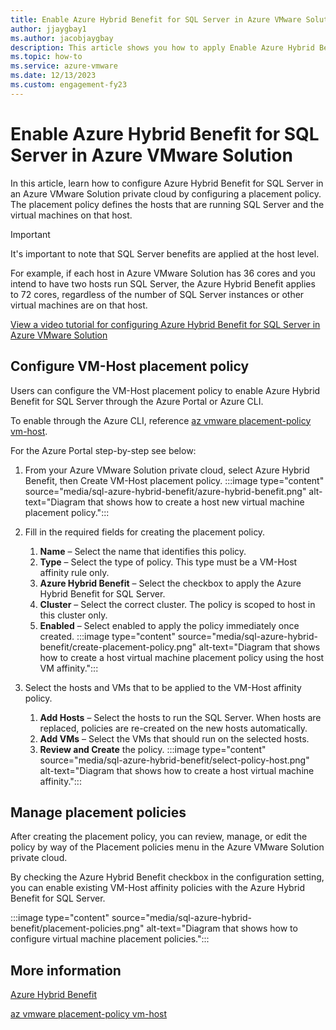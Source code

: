 ```yaml
---
title: Enable Azure Hybrid Benefit for SQL Server in Azure VMware Solution
author: jjaygbay1
ms.author: jacobjaygbay
description: This article shows you how to apply Enable Azure Hybrid Benefit for SQL Server in Azure VMware Solution to your Azure VMware Solution private cloud by configuring a placement policy.
ms.topic: how-to
ms.service: azure-vmware
ms.date: 12/13/2023
ms.custom: engagement-fy23
---
```


# Enable Azure Hybrid Benefit for SQL Server in Azure VMware Solution

In this article, learn how to configure Azure Hybrid Benefit for SQL Server in an Azure VMware Solution private cloud by configuring a placement policy. The placement policy defines the hosts that are running SQL Server and the virtual machines on that host.  

> [!IMPORTANT]
> It's important to note that SQL Server benefits are applied at the host level.  

For example, if each host in Azure VMware Solution has 36 cores and you intend to have two hosts run SQL Server, the Azure Hybrid Benefit applies to 72 cores, regardless of the number of SQL Server instances or other virtual machines are on that host. 

[View a video tutorial for configuring Azure Hybrid Benefit for SQL Server in Azure VMware Solution](https://www.youtube.com/watch?v=vJIQ1K2KTa0)

## Configure VM-Host placement policy

Users can configure the VM-Host placement policy to enable Azure Hybrid Benefit for SQL Server through the Azure Portal or Azure CLI. 

To enable through the Azure CLI, reference [az vmware placement-policy vm-host](/cli/azure/vmware/placement-policy/vm-host).

For the Azure Portal step-by-step see below: 

1. From your Azure VMware Solution private cloud, select Azure Hybrid Benefit, then Create VM-Host placement policy.
    :::image type="content" source="media/sql-azure-hybrid-benefit/azure-hybrid-benefit.png" alt-text="Diagram that shows how to create a host new virtual machine placement policy.":::

1. Fill in the required fields for creating the placement policy.
     1. **Name** – Select the name that identifies this policy.
     2. **Type** – Select the type of policy. This type must be a VM-Host affinity rule only.
     3. **Azure Hybrid Benefit** – Select the checkbox to apply the Azure Hybrid Benefit for SQL Server.
     4. **Cluster** – Select the correct cluster. The policy is scoped to host in this cluster only.
     5. **Enabled** – Select enabled to apply the policy immediately once created.
     :::image type="content" source="media/sql-azure-hybrid-benefit/create-placement-policy.png" alt-text="Diagram that shows how to create a host virtual machine placement policy using the host VM affinity.":::
2. Select the hosts and VMs that to be applied to the VM-Host affinity policy.
     1.	**Add Hosts** – Select the hosts to run the SQL Server. When hosts are replaced, policies are re-created on the new hosts automatically.
     2.	**Add VMs** – Select the VMs that should run on the selected hosts.
     3. **Review and Create** the policy.
     :::image type="content" source="media/sql-azure-hybrid-benefit/select-policy-host.png" alt-text="Diagram that shows how to create a host virtual machine affinity.":::

## Manage placement policies 

After creating the placement policy, you can review, manage, or edit the policy by way of the Placement policies menu in the Azure VMware Solution private cloud.  

By checking the Azure Hybrid Benefit checkbox in the configuration setting, you can enable existing VM-Host affinity policies with the Azure Hybrid Benefit for SQL Server. 

:::image type="content" source="media/sql-azure-hybrid-benefit/placement-policies.png" alt-text="Diagram that shows how to configure virtual machine placement policies."::: 

## More information

[Azure Hybrid Benefit](https://azure.microsoft.com/pricing/hybrid-benefit/)

[az vmware placement-policy vm-host](/cli/azure/vmware/placement-policy/vm-host?view=azure-cli-latest)

